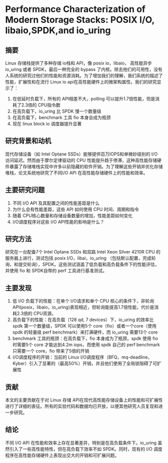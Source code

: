 # Performance Characterization of Modern Storage Stacks: POSIX I/O, libaio,SPDK,and io\_uring

## 摘要

Linux 存储栈提供了多种存储 io栈和 API，像 posix io，libaio， 高性能异步 io\_uring 或者 SPDK，最后一种完全的 bypass 了内核。除去他们的可用性，没有人系统的研究过他们的性能和资源消耗。为了增加我们的理解，我们系统的描述了性能，扩展性和在流行 Linux io api在高性能硬件上的微架构属性。我们的研究显示了：

1. &#x20;在低延时负载下，所有的 API相差不大，polling 可以提升1.7倍性能，但是消耗了2.3倍的 CPU指令数
2. 在高负载下，io\_uring 比 SPDK 慢一个数量级
3. 在高负载下，benchmark 工具 fio 本身会成为瓶颈
4. 现在 linux block io 调度器提升显著

## 研究背景和动机

现代存储设备（如 Intel Optane SSDs）能够提供百万IOPS和单微妙级别的 I/O 访问延迟。然而由于摩尔定律驱动的 CPU 性能提升趋于停滞，这种高性能存储硬件暴露了存储堆栈实现中许多以前隐藏的软件开销。为了理解这些开销并优化存储堆栈，论文系统地研究了不同I/O API 在高性能存储硬件上的性能和效率。

## 主要研究问题

1. 不同 I/O API 及其配置之间的性能差距是什么
2. 为什么会有性能差距，这些 API 如何使用 CPU 时间、周期和指令
3. 随着 CPU核心数量和存储设备数量的增加，性能差距如何变化
4. I/O调度程序对这些 I/O API性能的影响是什么？

## 研究方法

研究在一台配备7个 Intel Optane SSDs 和双路 Intel Xeon Silver 4210R CPU 的服务器上进行，测试包括 posix I/O，libai，io\_uring （包括默认配置，完成轮询，和提交轮询），SPDK。这些测试涵盖了低负载和高负载条件下的性能评估，并使用 fio 和 SPDK自带的 perf 工具进行基准测试。

## 主要发现

1. 低 I/O 负载下的性能：在单个 I/O请求和单个 CPU 核心的条件下，非轮询 API(posix，libaio，io\_uring)表现相近，但轮询能提高1.7倍性能，代价是消耗2.3倍的 CPU资源。
2. 高负载下的性能：在高负载（128 qd, 7 devices）下，io\_uring 的效率比 spdk 第一个数量级，SPDK 可以使用5个 core（fio）或者一个core（使用 spdk 的轻量级 perf benchmark）来打满硬件，而 io\_uring 需要13个 core
3. benchmark 工具的瓶颈：在高负载下，fio 本身成为了瓶颈，spdk 使用 fio 时需要5个 core 才能达到4.2m iops，而使用 spdk 自己的 perf benchmark只需要一个 core，fio 带来了5倍的开销
4. I/O调度程序的开销：当前的 Linux I/O调度程序（BFQ，mq-deadline，Kyber）引入了显著的（最高50%）开销，并且他们使用了全局锁阻碍了可扩展性

## 贡献

本文的主要贡献在于对 Linux 存储 API在现代高性能存储设备上的性能和可扩展性进行了详细的表征。所有的实验代码和数据均已开放，以便其他研究人员复现和进一步研究。

## 结论

不同 I/O API 在性能和效率上存在显著差异，特别是在高负载条件下。io\_uring 虽然引入了一些高性能特性，但在高负载下效率不如 SPDK。同时，现有的 I/O 调度程序在高性能存储硬件上表现出交大的开销和可扩展问题。

&#x20;
